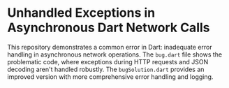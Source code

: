 # Unhandled Exceptions in Asynchronous Dart Network Calls

This repository demonstrates a common error in Dart:  inadequate error handling in asynchronous network operations. The `bug.dart` file shows the problematic code, where exceptions during HTTP requests and JSON decoding aren't handled robustly.  The `bugSolution.dart` provides an improved version with more comprehensive error handling and logging.